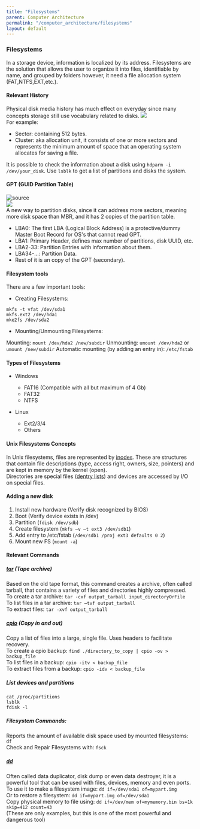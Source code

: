 ```yaml
---
title: "Filesystems"
parent: Computer Architecture
permalink: "/computer_architecture/filesystems"
layout: default
---
```


### Filesystems

In a storage device, information is localized by its address. Filesystems are the solution that allows the user to organize it into files, identifiable by name, and grouped by folders however, it need a file allocation system (FAT,NTFS,EXT,etc.).

#### Relevant History

Physical disk media history has much effect on everyday since many concepts storage still use vocabulary related to disks.
![](https://images.wondershare.com/recoverit/article/2019/12/sector-track-image.jpg)  
For example:
- Sector: containing 512 bytes.
- Cluster: aka allocation unit, it consists of one or more sectors and represents the minimum amount of space that an operating system allocates for saving a file.

It is possible to check the information about a disk using `hdparm -i /dev/your_disk`. Use `lsblk` to get a list of partitions and disks the system.

#### GPT (GUID Partition Table)
![source](https://learn.microsoft.com/en-us/troubleshoot/windows-server/backup-and-storage/guid-partitioning-table-disk-faq)  
![](https://upload.wikimedia.org/wikipedia/commons/thumb/0/07/GUID_Partition_Table_Scheme.svg/1200px-GUID_Partition_Table_Scheme.svg.png)  
A new way to partition disks, since it can address more sectors, meaning more disk space than MBR, and it has 2 copies of the partition table.  
* LBA0: The first LBA (Logical Block Address) is a protective/dummy Master Boot Record for OS's that cannot read GPT.
* LBA1: Primary Header, defines max number of partitions, disk UUID, etc.
* LBA2-33: Partition Entries with information about them.
* LBA34-...: Partition Data.
* Rest of it is an copy of the GPT (secondary).  

#### Filesystem tools

There are a few important tools:
* Creating Filesystems:

`mkfs -t vfat /dev/sda1`  
`mkfs.ext2 /dev/hda1`  
`mke2fs /dev/sda2`  

* Mounting/Unmounting Filesystems:

Mounting: `mount /dev/hda2 /new/subdir`
Unmounting: `umount /dev/hda2` or `umount /new/subdir`
Automatic mounting (by adding an entry in): `/etc/fstab`

#### Types of Filesystems

* Windows
     * FAT16 (Compatible with all but maximum of 4 Gb)
     * FAT32 
     * NTFS

* Linux
     * Ext2/3/4
     * Others

#### Unix Filesystems Concepts

In Unix filesystems, files are represented by [inodes](https://unix.stackexchange.com/a/4403). These are structures that contain file descriptions (type, access right, owners, size, pointers) and are kept in memory by the kernel (open).  
Directories are special files ([dentry lists](https://unix.stackexchange.com/a/4403)) and devices are accessed by I/O on special files.


#### Adding a new disk

1. Install new hardware (Verify disk recognized by BIOS)
2. Boot (Verify device exists in /dev)
3. Partition (`fdisk /dev/sdb`)
4. Create filesystem (`mkfs –v –t ext3 /dev/sdb1`)
5. Add entry to /etc/fstab (`/dev/sdb1 /proj ext3 defaults 0 2`)
6. Mount new FS (`mount -a`)

#### Relevant Commands

##### [tar](https://www.ibm.com/docs/en/aix/7.1?topic=t-tar-command) (Tape archive)

Based on the old tape format, this command creates a archive, often called tarball, that contains a variety of files and directories highly compressed.  
To create a tar archive: `tar -cxf output_tarball input_directoryOrFile`  
To list files in a tar archive: `tar –tvf output_tarball`  
To extract files: `tar -xvf output_tarball`

##### [cpio](https://www.ibm.com/docs/en/aix/7.2?topic=c-cpio-command) (Copy in and out)

Copy a list of files into a large, single file. Uses headers to facilitate recovery.  
To create a cpio backup: `find ./directory_to_copy | cpio -ov > backup_file`  
To list files in a backup: `cpio -itv < backup_file`  
To extract files from a backup: `cpio -idv < backup_file`

##### List devices and partitions
`cat /proc/partitions`  
`lsblk`  
`fdisk -l`  

##### Filesystem Commands:

Reports the amount of available disk space used by mounted filesystems: `df`  
Check and Repair Filesystems with: `fsck`

##### [dd](https://man7.org/linux/man-pages/man1/dd.1.html)

Often called data duplicator, disk dump or even data destroyer, it is a powerful tool that can be used with files, devices, memory and even ports.
To use it to make a filesystem image: `dd if=/dev/sda1 of=mypart.img`  
Or to restore a filesystem: `dd if=mypart.img of=/dev/sda1`  
Copy physical memory to file using: `dd if=/dev/mem of=mymemory.bin bs=1k skip=412 count=43`  
(These are only examples, but this is one of the most powerful and dangerous tool)
